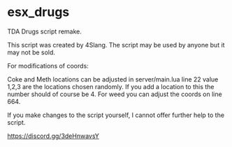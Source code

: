 # esx_drugs
TDA Drugs script remake.


This script was created by 4Slang. The script may be used by anyone but it may not be sold. 

For modifications of coords: 

Coke and Meth locations can be adjusted in server/main.lua line 22 value 1,2,3 are the locations chosen randomly. If you add a location to this the number should of course be 4. For weed you can adjust the coords on line 664.

If you make changes to the script yourself, I cannot offer further help to the script.

https://discord.gg/3deHnwavsY
